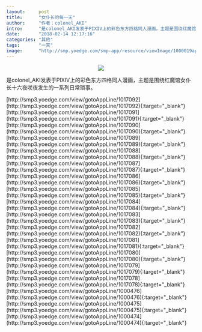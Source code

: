 ```yaml
---
layout:     post
title:      "女仆长的每一天"
author:     "作者：colonel_AKI"
intro:      "是colonel_AKI发表于PIXIV上的彩色东方四格同人漫画，主题是围绕红魔馆女仆长十六夜咲夜发生的一系列日常琐事。"
date:       "2018-02-14 12:17:16"
categories: "其他"
tags:       "一天"
image:      "http://smp.yoedge.com/smp-app/resource/viewImage/1000019appline.png"
---
```

<div style="text-align: center">
<p><img src="http://smp.yoedge.com/smp-app/resource/viewImage/1000019appline.png"/></p>
</div>
<p class="post-meta">
<span>是colonel_AKI发表于PIXIV上的彩色东方四格同人漫画，主题是围绕红魔馆女仆长十六夜咲夜发生的一系列日常琐事。</span>
</p>
[http://smp3.yoedge.com/view/gotoAppLine/1017092](http://smp3.yoedge.com/view/gotoAppLine/1017092){:target="_blank"}
[http://smp3.yoedge.com/view/gotoAppLine/1017091](http://smp3.yoedge.com/view/gotoAppLine/1017091){:target="_blank"}
[http://smp3.yoedge.com/view/gotoAppLine/1017090](http://smp3.yoedge.com/view/gotoAppLine/1017090){:target="_blank"}
[http://smp3.yoedge.com/view/gotoAppLine/1017089](http://smp3.yoedge.com/view/gotoAppLine/1017089){:target="_blank"}
[http://smp3.yoedge.com/view/gotoAppLine/1017088](http://smp3.yoedge.com/view/gotoAppLine/1017088){:target="_blank"}
[http://smp3.yoedge.com/view/gotoAppLine/1017087](http://smp3.yoedge.com/view/gotoAppLine/1017087){:target="_blank"}
[http://smp3.yoedge.com/view/gotoAppLine/1017086](http://smp3.yoedge.com/view/gotoAppLine/1017086){:target="_blank"}
[http://smp3.yoedge.com/view/gotoAppLine/1017085](http://smp3.yoedge.com/view/gotoAppLine/1017085){:target="_blank"}
[http://smp3.yoedge.com/view/gotoAppLine/1017084](http://smp3.yoedge.com/view/gotoAppLine/1017084){:target="_blank"}
[http://smp3.yoedge.com/view/gotoAppLine/1017083](http://smp3.yoedge.com/view/gotoAppLine/1017083){:target="_blank"}
[http://smp3.yoedge.com/view/gotoAppLine/1017082](http://smp3.yoedge.com/view/gotoAppLine/1017082){:target="_blank"}
[http://smp3.yoedge.com/view/gotoAppLine/1017081](http://smp3.yoedge.com/view/gotoAppLine/1017081){:target="_blank"}
[http://smp3.yoedge.com/view/gotoAppLine/1017080](http://smp3.yoedge.com/view/gotoAppLine/1017080){:target="_blank"}
[http://smp3.yoedge.com/view/gotoAppLine/1017079](http://smp3.yoedge.com/view/gotoAppLine/1017079){:target="_blank"}
[http://smp3.yoedge.com/view/gotoAppLine/1017078](http://smp3.yoedge.com/view/gotoAppLine/1017078){:target="_blank"}
[http://smp3.yoedge.com/view/gotoAppLine/1000476](http://smp3.yoedge.com/view/gotoAppLine/1000476){:target="_blank"}
[http://smp3.yoedge.com/view/gotoAppLine/1000475](http://smp3.yoedge.com/view/gotoAppLine/1000475){:target="_blank"}
[http://smp3.yoedge.com/view/gotoAppLine/1000474](http://smp3.yoedge.com/view/gotoAppLine/1000474){:target="_blank"}


